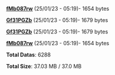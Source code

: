 [**fMb087rw**](/data/fMb087rw.txt) (25/01/23 - 05:19)- 1654 bytes

[**Gf31PGZb**](/data/Gf31PGZb.txt) (25/01/23 - 05:19)- 1679 bytes

[**Gf31PGZb**](/data/Gf31PGZb.txt) (25/01/23 - 05:19)- 1679 bytes

[**fMb087rw**](/data/fMb087rw.txt) (25/01/23 - 05:19)- 1654 bytes

**Total Datas**: 6288

**Total Size**: 37.03 MB / 37.0 MB